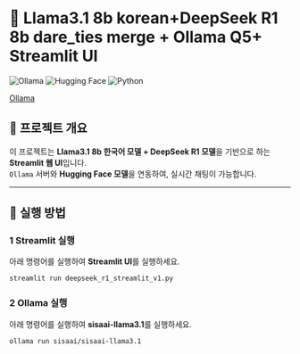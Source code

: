# 🚀 Llama3.1 8b korean+DeepSeek R1 8b dare_ties merge + Ollama Q5+ Streamlit UI  

![Ollama](https://img.shields.io/badge/Ollama-Server-brightgreen) 
![Hugging Face](https://img.shields.io/badge/Hugging%20Face-Model-orange) 
![Python](https://img.shields.io/badge/Python-Streamlit-blue)

[Ollama](https://ollama.com/sisaai/sisaai-llama3.1)

## 📌 프로젝트 개요  
이 프로젝트는 **Llama3.1 8b 한국어 모델 + DeepSeek R1 모델**을 기반으로 하는 **Streamlit 웹 UI**입니다.  
`Ollama` 서버와 **Hugging Face 모델**을 연동하여, 실시간 채팅이 가능합니다.

---

## 🚀 실행 방법

### 1 Streamlit 실행  
아래 명령어를 실행하여 **Streamlit UI**를 실행하세요.

```bash
streamlit run deepseek_r1_streamlit_v1.py
```

### 2 Ollama 실행  
아래 명령어를 실행하여 **sisaai-llama3.1**를 실행하세요.

```bash
ollama run sisaai/sisaai-llama3.1
```

